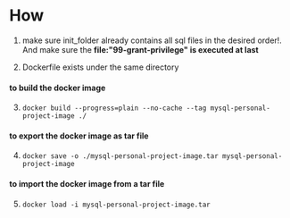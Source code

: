 # How

1. make sure init_folder already contains all sql files in the desired order!.
     And make sure the **file:"99-grant-privilege" is executed at last**

3. Dockerfile exists under the same directory

####  to build the docker image
3. ```docker build --progress=plain --no-cache --tag mysql-personal-project-image ./```

####  to export the docker image as tar file
4. ```docker save -o ./mysql-personal-project-image.tar mysql-personal-project-image```

####  to import the docker image from a tar file
5. ```docker load -i mysql-personal-project-image.tar```
